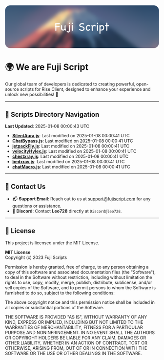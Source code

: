 ![Banner](.github/b.webp)

# 🌍 **We are Fuji Script**

Our global team of developers is dedicated to creating powerful, open-source scripts for Rise Client, designed to enhance your experience and unlock new possibilities! 🌟

---
<!-- SCRIPTS_NAVIGATION_START -->
## 📂 **Scripts Directory Navigation**

**Last Updated**: 2025-01-08 00:00:43 UTC

- **[SilentAura.js](scripts/SilentAura.js)**: Last modified on 2025-01-08 00:00:41 UTC
- **[ChatBypass.js](scripts/ChatBypass.js)**: Last modified on 2025-01-08 00:00:41 UTC
- **[jetpackFly.js](scripts/jetpackFly.js)**: Last modified on 2025-01-08 00:00:41 UTC
- **[velocityHylex.js](scripts/velocityHylex.js)**: Last modified on 2025-01-08 00:00:41 UTC
- **[chestxray.js](scripts/chestxray.js)**: Last modified on 2025-01-08 00:00:41 UTC
- **[bedxray.js](scripts/bedxray.js)**: Last modified on 2025-01-08 00:00:41 UTC
- **[chatMacro.js](scripts/chatMacro.js)**: Last modified on 2025-01-08 00:00:41 UTC

<!-- SCRIPTS_NAVIGATION_END -->

---

## 💬 **Contact Us**  
- 📬 **Support Email**: Reach out to us at [support@fujiscript.com](mailto:support@fujiscript.com) for any questions or assistance.  
- 💬 **Discord**: Contact **Leo728** directly at `Discord@leo728`.

---

## 📜 **License**

This project is licensed under the MIT License.  

**MIT License**  
Copyright (c) 2023 Fuji Scripts  

Permission is hereby granted, free of charge, to any person obtaining a copy of this software and associated documentation files (the "Software"), to deal in the Software without restriction, including without limitation the rights to use, copy, modify, merge, publish, distribute, sublicense, and/or sell copies of the Software, and to permit persons to whom the Software is furnished to do so, subject to the following conditions:  

The above copyright notice and this permission notice shall be included in all copies or substantial portions of the Software.  

THE SOFTWARE IS PROVIDED "AS IS", WITHOUT WARRANTY OF ANY KIND, EXPRESS OR IMPLIED, INCLUDING BUT NOT LIMITED TO THE WARRANTIES OF MERCHANTABILITY, FITNESS FOR A PARTICULAR PURPOSE AND NONINFRINGEMENT. IN NO EVENT SHALL THE AUTHORS OR COPYRIGHT HOLDERS BE LIABLE FOR ANY CLAIM, DAMAGES OR OTHER LIABILITY, WHETHER IN AN ACTION OF CONTRACT, TORT OR OTHERWISE, ARISING FROM, OUT OF OR IN CONNECTION WITH THE SOFTWARE OR THE USE OR OTHER DEALINGS IN THE SOFTWARE.  
